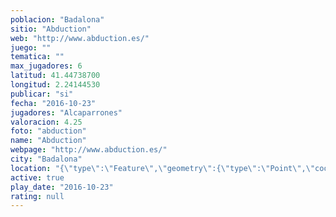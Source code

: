 ```yaml
---
poblacion: "Badalona"
sitio: "Abduction"
web: "http://www.abduction.es/"
juego: ""
tematica: ""
max_jugadores: 6
latitud: 41.44738700
longitud: 2.24144530
publicar: "si"
fecha: "2016-10-23"
jugadores: "Alcaparrones"
valoracion: 4.25
foto: "abduction"
name: "Abduction"
webpage: "http://www.abduction.es/"
city: "Badalona"
location: "{\"type\":\"Feature\",\"geometry\":{\"type\":\"Point\",\"coordinates\":[2.2414453,41.447387]}}"
active: true
play_date: "2016-10-23"
rating: null
---
```

